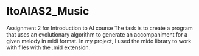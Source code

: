 # ItoAIAS2_Music
Assignment 2 for Introduction to AI course
The task is to create a program that uses an evolutionary algorithm to generate an accompaniment for a given melody in midi
format.
In my project, I used the mido library to work with files with the .mid extension.
